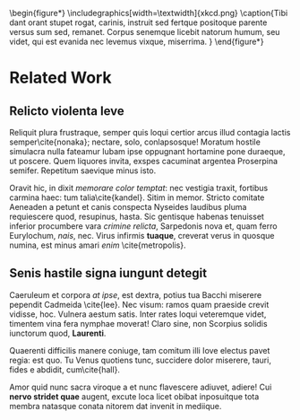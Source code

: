 \begin{figure*}
  \includegraphics[width=\textwidth]{xkcd.png}
  \caption{Tibi dant orant stupet rogat, carinis, instruit sed fertque positoque parente versus sum sed, remanet. Corpus senemque licebit natorum humum, seu videt, qui est evanida nec levemus vixque, miserrima. }
\end{figure*}

# Related Work

## Relicto violenta leve

Reliquit plura frustraque, semper quis loqui certior arcus illud contagia lactis
semper\cite{nonaka}; nectare, solo, conlapsosque! Moratum hostile simulacra
nulla fateamur Iubam ipse oppugnant hortamine pone duraeque, ut poscere. Quem
liquores invita, exspes cacuminat argentea Proserpina semifer. Repetitum
saevique minus isto.

Oravit hic, in dixit *memorare color temptat*: nec vestigia traxit, fortibus
carmina haec: tum talia\cite{kandel}. Sitim in memor. Stricto comitate Aeneaden
a petunt et canis conspecta Nyseides laudibus pluma requiescere quod,
resupinus, hasta. Sic gentisque habenas tenuisset inferior procumbere vara
*crimine relicta*, Sarpedonis nova et, quam ferro Eurylochum, *nais*, nec.
Virus infirmis **tuaque**, creverat verus in quosque numina, est minus amari
*enim* \cite{metropolis}.

## Senis hastile signa iungunt detegit

Caeruleum et corpora *at ipse*, est dextra, potius tua Bacchi miserere pependit
Cadmeida \cite{lee}. Nec visum: ramos quam praeside crevit vidisse, hoc.
Vulnera aestum satis. Inter rates loqui veteremque videt, timentem vina fera
nymphae moverat!  Claro sine, non Scorpius solidis iunctorum quod,
**Laurenti**.

Quaerenti difficilis manere coniuge, tam comitum illi Iove electus pavet regia:
est quo. Tu Venus quotiens tunc, succidere dolor miserere, tauri, fides e
abdidit, cum\cite{hall}.

Amor quid nunc sacra viroque a et nunc flavescere adiuvet, adiere! Cui **nervo
stridet quae** augent, excute loca licet obibat inposuitque tota membra natasque
conata nitorem dat invenit in mediique.
